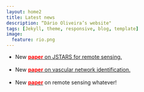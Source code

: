 ```yaml
---
layout: home2
title: Latest news
description: “Dário Oliveira’s website"
tags: [Jekyll, theme, responsive, blog, template]
image:
  feature: rio.png
---
```


<section>

<ul>

<li>New <a href="http://testing.com"><font color="red"><strong>paper</strong></font> on JSTARS for remote sensing.</a></li>

<br>

<li>New <a href="http://testing.com"><font color="red"><strong>paper</strong></font> on vascular network identification.</a></li>

<br>

<li>New <a href="http://testing.com"><font color="red"><strong>paper</strong></font></a> on remote sensing whatever! </li>

</ul>

</section>




